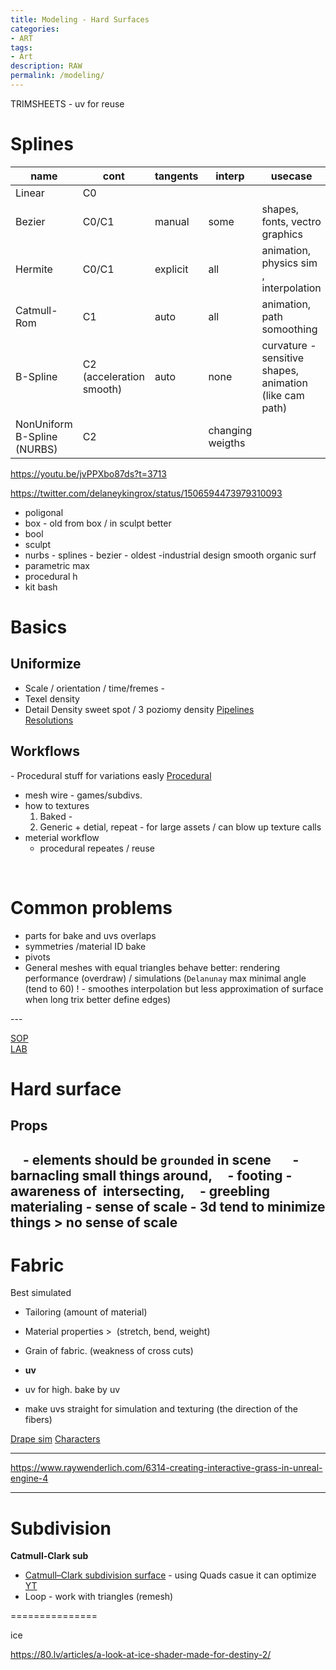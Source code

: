 ```yaml
---
title: Modeling - Hard Surfaces 
categories:
- ART
tags:
- Art
description: RAW
permalink: /modeling/
---
```



TRIMSHEETS - uv for reuse

# Splines

|name |cont|tangents|interp|usecase|
|-|-|-|-|-|
Linear | C0 |
Bezier | C0/C1 | manual | some | shapes, fonts, vectro graphics
Hermite | C0/C1 | explicit  | all | animation, physics sim , interpolation
Catmull-Rom | C1 | auto | all | animation, path somoothing
B-Spline | C2 (acceleration smooth)| auto | none | curvature -sensitive shapes, animation (like cam path)
NonUniform B-Spline (NURBS) | C2 | |changing weigths
https://youtu.be/jvPPXbo87ds?t=3713


https://twitter.com/delaneykingrox/status/1506594473979310093

- poligonal
- box - old from box / in sculpt better
- bool
- sculpt
- nurbs - splines - bezier - oldest -industrial design smooth organic surf
- parametric max
- procedural h
- kit bash

# Basics



## Uniformize
- Scale  / orientation / time/fremes -
- Texel density
- Detail Density sweet spot / 3 poziomy density
[Pipelines](/pipes/)   
[Resolutions](/res/)    

## Workflows

- Procedural stuff for variations easly  [Procedural](/procedural/)      
- mesh wire -  games/subdivs.
-  how to textures
    1. Baked -
    2. Generic + detial, repeat - for large assets / can blow up texture calls
- meterial workflow
    - procedural repeates / reuse


   

# Common problems
- parts for bake and uvs overlaps
- symmetries
/material ID bake
- pivots        
- General meshes with equal triangles behave better: rendering performance (overdraw) / simulations (`Delanunay` max minimal angle (tend to 60) ! - smoothes interpolation but less approximation of surface when long trix better define edges)

---        


[SOP](/sop/)   
[LAB](/lab/)   

# Hard surface

## Props
    - elements should be `grounded` in scene  
    - barnacling small things around,
    - footing - awareness of  intersecting,
    - greebling materialing
    - sense of scale - 3d tend to minimize things > no sense of scale
---

# Fabric
Best simulated

- Tailoring (amount of material)  
- Material properties >  (stretch, bend, weight)    
- Grain of fabric. (weakness of cross cuts)  

- **uv**
- uv for high. bake by uv
- make uvs straight for simulation and texturing (the direction of the fibers)

[Drape sim](/vellum/)
[Characters](/characters/)

---
https://www.raywenderlich.com/6314-creating-interactive-grass-in-unreal-engine-4

----


# Subdivision

**Catmull-Clark sub**
- [Catmull–Clark subdivision surface](https://www.sidefx.com/tutorials/pragmatic-vex-1-limit-surface-sampling-introduction-opensubdiv-patches/) - using Quads casue it can optimize [YT](https://youtu.be/vTm-q-Ff7qU)
- Loop - work with triangles (remesh)








===============

ice

https://80.lv/articles/a-look-at-ice-shader-made-for-destiny-2/
